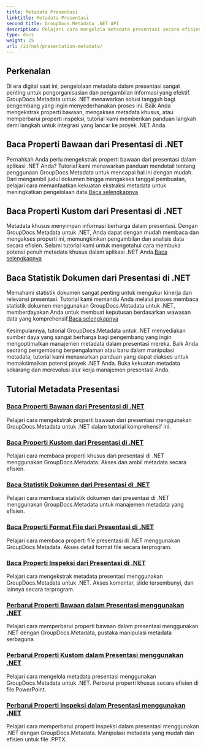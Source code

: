 ```yaml
---
title: Metadata Presentasi
linktitle: Metadata Presentasi
second_title: GroupDocs.Metadata .NET API
description: Pelajari cara mengelola metadata presentasi secara efisien di .NET menggunakan tutorial GroupDocs.Metadata. Akses properti bawaan dan khusus dengan mudah.
type: docs
weight: 25
url: /id/net/presentation-metadata/
---
```

## Perkenalan

Di era digital saat ini, pengelolaan metadata dalam presentasi sangat penting untuk pengorganisasian dan pengambilan informasi yang efektif. GroupDocs.Metadata untuk .NET menawarkan solusi tangguh bagi pengembang yang ingin menyederhanakan proses ini. Baik Anda mengekstrak properti bawaan, mengakses metadata khusus, atau memperbarui properti inspeksi, tutorial kami memberikan panduan langkah demi langkah untuk integrasi yang lancar ke proyek .NET Anda.

## Baca Properti Bawaan dari Presentasi di .NET

 Pernahkah Anda perlu mengekstrak properti bawaan dari presentasi dalam aplikasi .NET Anda? Tutorial kami menawarkan panduan mendetail tentang penggunaan GroupDocs.Metadata untuk mencapai hal ini dengan mudah. Dari mengambil judul dokumen hingga mengakses tanggal pembuatan, pelajari cara memanfaatkan kekuatan ekstraksi metadata untuk meningkatkan pengelolaan data.[Baca selengkapnya](./read-built-in-properties-presentations/)

## Baca Properti Kustom dari Presentasi di .NET

Metadata khusus menyimpan informasi berharga dalam presentasi. Dengan GroupDocs.Metadata untuk .NET, Anda dapat dengan mudah membaca dan mengakses properti ini, memungkinkan pengambilan dan analisis data secara efisien. Selami tutorial kami untuk mengetahui cara membuka potensi penuh metadata khusus dalam aplikasi .NET Anda.[Baca selengkapnya](./read-custom-properties-presentations/)

## Baca Statistik Dokumen dari Presentasi di .NET

 Memahami statistik dokumen sangat penting untuk mengukur kinerja dan relevansi presentasi. Tutorial kami memandu Anda melalui proses membaca statistik dokumen menggunakan GroupDocs.Metadata untuk .NET, memberdayakan Anda untuk membuat keputusan berdasarkan wawasan data yang komprehensif.[Baca selengkapnya](./read-document-statistics-presentations/)

Kesimpulannya, tutorial GroupDocs.Metadata untuk .NET menyediakan sumber daya yang sangat berharga bagi pengembang yang ingin mengoptimalkan manajemen metadata dalam presentasi mereka. Baik Anda seorang pengembang berpengalaman atau baru dalam manipulasi metadata, tutorial kami menawarkan panduan yang dapat diakses untuk memaksimalkan potensi proyek .NET Anda. Buka kekuatan metadata sekarang dan merevolusi alur kerja manajemen presentasi Anda.

## Tutorial Metadata Presentasi
### [Baca Properti Bawaan dari Presentasi di .NET](./read-built-in-properties-presentations/)
Pelajari cara mengekstrak properti bawaan dari presentasi menggunakan GroupDocs.Metadata untuk .NET dalam tutorial komprehensif ini.
### [Baca Properti Kustom dari Presentasi di .NET](./read-custom-properties-presentations/)
Pelajari cara membaca properti khusus dari presentasi di .NET menggunakan GroupDocs.Metadata. Akses dan ambil metadata secara efisien.
### [Baca Statistik Dokumen dari Presentasi di .NET](./read-document-statistics-presentations/)
Pelajari cara membaca statistik dokumen dari presentasi di .NET menggunakan GroupDocs.Metadata untuk manajemen metadata yang efisien.
### [Baca Properti Format File dari Presentasi di .NET](./read-file-format-properties-presentations/)
Pelajari cara membaca properti file presentasi di .NET menggunakan GroupDocs.Metadata. Akses detail format file secara terprogram.
### [Baca Properti Inspeksi dari Presentasi di .NET](./read-inspection-properties-presentations/)
Pelajari cara mengekstrak metadata presentasi menggunakan GroupDocs.Metadata untuk .NET. Akses komentar, slide tersembunyi, dan lainnya secara terprogram.
### [Perbarui Properti Bawaan dalam Presentasi menggunakan .NET](./update-built-in-properties-presentations/)
Pelajari cara memperbarui properti bawaan dalam presentasi menggunakan .NET dengan GroupDocs.Metadata, pustaka manipulasi metadata serbaguna.
### [Perbarui Properti Kustom dalam Presentasi menggunakan .NET](./update-custom-properties-presentations/)
Pelajari cara mengelola metadata presentasi menggunakan GroupDocs.Metadata untuk .NET. Perbarui properti khusus secara efisien di file PowerPoint.
### [Perbarui Properti Inspeksi dalam Presentasi menggunakan .NET](./update-inspection-properties-presentations/)
Pelajari cara memperbarui properti inspeksi dalam presentasi menggunakan .NET dengan GroupDocs.Metadata. Manipulasi metadata yang mudah dan efisien untuk file .PPTX.